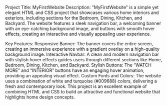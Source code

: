 Project Title: MyFirstWebsite
Description:
"MyFirstWebsite" is a simple yet elegant HTML and CSS project that showcases various home interiors and exteriors, including sections for the Bedroom, Dining, Kitchen, and Backyard. The website features a sleek navigation bar, a welcoming banner with an eye-catching background image, and buttons with smooth hover effects, creating an interactive and visually appealing user experience.

Key Features:
Responsive Banner: The banner covers the entire screen, creating an immersive experience with a gradient overlay on a high-quality background image.
Interactive Navbar: A clean and modern navigation bar with stylish hover effects guides users through different sections like Home, Bedroom, Dining, Kitchen, and Backyard.
Stylish Buttons: The “WATCH MORE” and “INTERIOR” buttons have an engaging hover animation, providing an appealing visual effect.
Custom Fonts and Colors: The website uses a combination of white and turquoise (#009688) colors, delivering a fresh and contemporary look.
This project is an excellent example of combining HTML and CSS to build an attractive and functional website that highlights home design concepts.

